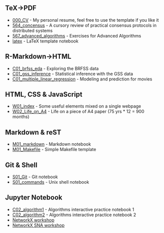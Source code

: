 ## TeX->PDF
- [000_CV](https://github.com/neo-mashiro/DOC/blob/master/000_CV.pdf) - My personal resume, feel free to use the template if you like it
- [564_concensus](https://github.com/neo-mashiro/DOC/blob/master/564_concensus.pdf) - A cursory review of practical consensus protocols in distributed systems
- [567_advanced_algorithms](https://github.com/neo-mashiro/DOC/blob/master/567_advanced_algorithms.pdf) - Exercises for Advanced Algorithms
- [latex](https://github.com/neo-mashiro/DOC/blob/master/latex.pdf) - LaTeX template notebook

## R-Markdown->HTML
- [C01_brfss_eda](https://nbviewer.jupyter.org/github/neo-mashiro/DOC/blob/master/C01_brfss_eda.html) - Exploring the BRFSS data
- [C01_gss_inference](https://nbviewer.jupyter.org/github/neo-mashiro/DOC/blob/master/C01_gss_inference.html) - Statistical inference with the GSS data
- [C01_multiple_linear_regression](https://nbviewer.jupyter.org/github/neo-mashiro/DOC/blob/master/C01_multiple_linear_regression.html) - Modeling and prediction for movies

## HTML, CSS & JavaScript
- [W01_index](https://nbviewer.jupyter.org/github/neo-mashiro/DOC/blob/master/W01_index.html) - Some useful elements mixed on a single webpage
- [W02_Life_on_A4](https://nbviewer.jupyter.org/github/neo-mashiro/DOC/blob/master/W02_Life_on_A4.html) - Life on a piece of A4 paper (75 yrs * 12 = 900 months)

## Markdown & reST
- [M01_markdown](https://github.com/neo-mashiro/DOC/blob/master/M01_markdown.md) - Markdown notebook
- [M01_Makefile](https://github.com/neo-mashiro/DOC/blob/master/M01_Makefile.md) - Simple Makefile template

## Git & Shell
- [S01_Git](https://github.com/neo-mashiro/DOC/blob/master/S01_Git.sh) - Git notebook
- [S01_commands](https://github.com/neo-mashiro/DOC/blob/master/S01_commands.sh) - Unix shell notebook

## Jupyter Notebook
- [C02_algorithm1](https://nbviewer.jupyter.org/github/neo-mashiro/DOC/blob/master/C02_algorithm1.ipynb) - Algorithms interactive practice notebook 1
- [C02_algorithm2](https://nbviewer.jupyter.org/github/neo-mashiro/DOC/blob/master/C02_algorithm2.ipynb) - Algorithms interactive practice notebook 2
- [NetworkX workshop](https://github.com/neo-mashiro/DOC/blob/master/NetworkX%20workshop/)
- [NetworkX SNA workshop](https://github.com/neo-mashiro/DOC/blob/master/NetworkX%20SNA%20workshop/)
